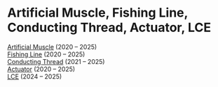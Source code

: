 # Artificial Muscle, Fishing Line, Conducting Thread, Actuator, LCE

[Artificial Muscle](https://science.sciencemag.org/content/343/6173/868) (2020 – 2025)  
[Fishing Line](https://www.instructables.com/Fabricating-Fishing-Line-Artificial-Muscle-at-Home) (2020 – 2025)  
[Conducting Thread](https://www.jameco.com/z/200121235364HCB-Jameco-Valuepro-Conductive-Sewing-Thread-Size-92-235x36-4-Ply-Hobby-Cone_2144489.html) (2021 – 2025)  
[Actuator](http://fab.cba.mit.edu/classes/863.19/CBA/people/jack/week-02.html) (2020 – 2025)  
[LCE](https://news.mit.edu/2023/shape-shifting-fiber-can-produce-morphing-fabrics-1026) (2024 – 2025)
